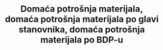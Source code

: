 ---
title: >-
  Domaća potrošnja materijala, domaća potrošnja materijala po glavi stanovnika, domaća potrošnja materijala po BDP-u
permalink: /8-4-2/
sdg_goal: 8
layout: indicator
indicator: 8.4.2
indicator_variable: Domaća potrošnja materijala (t)
graph: longitudinal
graph_type_description: Line  graph
graph_status_notes: Graphed
variable_description: null
variable_notes: null
un_designated_tier: '2'
un_custodial_agency: 'UNEP  (Partnering  Agencies:  OECD)'
target_id: '8.4'
has_metadata: true
rationale_interpretation: >-
  DMC izvještava o količini materijala koji se koriste u nacionalnoj ekonomiji. DMC je pokazatelj teritorijalne (proizvodne strane). DMC također predstavlja količinu materijala koji se treba obrađivati unutar gospodarstva, koji se dodaje materijalnim zalihama zgrada i prometnoj infrastrukturi ili koristi za gorivo gospodarstva kao propusnost materijala. DMC opisuje fizičku dimenziju ekonomskih procesa i interakcija. Također se može tumačiti kao dugoročni ekvivalent otpada. Per_capita DMC opisuje prosječnu razinu uporabe materijala u gospodarstvu indikatora tlaka okoliša i naziva se i metaboličkim profilom.
goal_meta_link: 'http://unstats.un.org/sdgs/files/metadata-compilation/Metadata-Goal-8.pdf'
goal_meta_link_page: 7
indicator_name: >-
  Domaća potrošnja materijala, domaća potrošnja materijala po glavi stanovnika, a domaća potrošnja materijala po BDP-u
target: >-
  Poboljšati postupno, do 2030. godine, globalnu učinkovitost resursa u potrošnji i proizvodnji i nastojati razdvojiti gospodarski rast od degradacije okoliša, sukladno 10-godišnjem okviru programa održive potrošnje i proizvodnje, a razvijene zemlje preuzimaju vodstvo.
source_title: null
source_notes: null
published: true
actual_indicator_available: 'Personal  Consumption  Expenditure,  Goods'
comments_and_limitations: Values  are  nominal
periodicity: Annual
unit_of_measure: 'Domestic  Material  Consumption:  Billions  of  Dollars,  Per  Capita:  Dollars'
date_of_national_source_publication: 9/2017
date_metadata_updated: '2017-10-20'
source_agency_staff_name: Andrew  Craig
source_agency_staff_email: Andrew.Craig@bea.gov
indicator_definition: >-
   Potrošnja domaćeg materijala (DMC) je standardni pokazatelj obračuna toka materijala (MFA) i prikazuje očitu potrošnju materijala u nacionalnom gospodarstvu. Izračunava se kao izravni uvoz (IM) materijala plus domaće vađaenje (DE) materijala bez izravnog izvoza (EX) materijala izmjerenih u metričkim tonama. DMC mjeri količinu materijala koji se koriste u ekonomskim procesima. Ne uključuje materijale koji mobiliziraju proces domaćeg vađeenja, ali ne ulaze u gospodarski proces. DMC se temelji na službenoj ekonomskoj statistici i zahtijeva određeno modeliranje kako bi se izvorni podaci prilagodili metodološkim zahtjevima MVP-a. Računovodstvene norme i računovodstvene metode navedene su u EUROSTAT vodičima za račune MFD-a u najnovijem izdanju 2013. Računovodstvo MPR-a također je dio središnjeg okvira Sustava integriranih ekoloških računa (SEEA).
actual_indicator_available_description: >-
  Goods  purchased  by  “persons”–that  is,  by  households  and  by  nonprofit  institutions  serving  households  (NPISHs)–who  are  resident  in  the  United  States
source_agency_survey_dataset: Total  personal  consumption  expenditures  (PCE)  by  state  (millions  of  dollars)
source_url: >-
  http://www.bea.gov/iTable/iTableHtml.cfm?reqid=70&step=10&isuri=1&7003=1&7035=-1&7004=x&7005=-1&7006=00000&7036=-1&7001=61&7002=6&7090=70&7007=2015&7093=levels
graph_title: null
scheduled_update_by_national_source: 10/2017
time_period: 2000-2016  
---